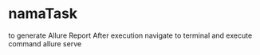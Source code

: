 # namaTask
to generate Allure Report After execution navigate to terminal and execute command allure serve
